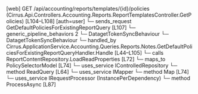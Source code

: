 [web] GET /api/accounting/reports/templates/{id}/policies  (Cirrus.Api.Controllers.Accounting.Reports.ReportTemplatesController.GetPolicies)  [L104–L108] [auth=user]
  └─ sends_request GetDefaultPoliciesForExistingReportQuery [L107]
    └─ generic_pipeline_behaviors 2
      └─ DatagetTokenSyncBehaviour
      └─ DatagetTokenSyncBehaviour
    └─ handled_by Cirrus.ApplicationService.Accounting.Queries.Reports.Notes.GetDefaultPoliciesForExistingReportQueryHandler.Handle [L44–L105]
      └─ calls ReportContentRepository.LoadReadProperties [L72]
      └─ maps_to PolicySelectorModel [L74]
      └─ uses_service IControlledRepository<ReportTemplate>
        └─ method ReadQuery [L64]
      └─ uses_service IMapper
        └─ method Map [L74]
      └─ uses_service IRequestProcessor (InstancePerDependency)
        └─ method ProcessAsync [L87]

